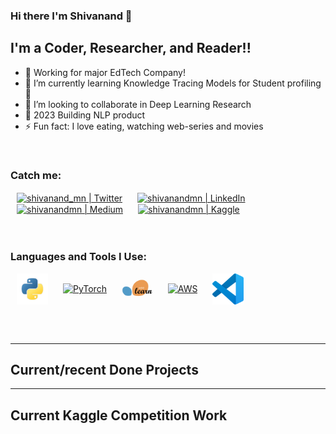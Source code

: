 ### Hi there I'm Shivanand 👋

## I'm a Coder, Researcher, and Reader!!

- 🔭 Working for major EdTech Company!
- 🌱 I’m currently learning Knowledge Tracing Models for Student profiling 🤣
- 👯 I’m looking to collaborate in Deep Learning Research
- 🥅 2023 Building NLP product
- ⚡ Fun fact: I love eating, watching web-series and movies

<br/>

### Catch me:

[<img align="center" alt="shivanand_mn | Twitter" hspace="10" height="40" width="50px" style="background-color:#FFFFFF" src="https://help.twitter.com/content/dam/help-twitter/brand/logo.png" />](https://twitter.com/shivanand_mn)
[<img align="center" alt="shivanandmn | LinkedIn" hspace="10" height="40" width="50px" style="background-color:#FFFFFF" src="https://brand.linkedin.com/content/dam/me/business/en-us/amp/brand-site/v2/bg/LI-Bug.svg.original.svg" />](https://www.linkedin.com/in/shivanandmn/)
[<img align="center" alt="shivanandmn | Medium" hspace="10" height="40" width="90px" style="background-color:#FFFFFF" src="https://cdn-static-1.medium.com/sites/medium.com/about/images/Medium-Logo-Black-RGB-1.svg" />](https://shivanandmn.medium.com/)
[<img align="center" alt="shivanandmn | Kaggle" hspace="10" height="40" style="background-color:#FFFFFF" width="50px" src="https://www.kaggle.com/static/images/site-logo.svg" />](https://www.kaggle.com/shivanandmn/)
<br/>
<br/>
<br/>

### Languages and Tools I Use:
[<img align="center" alt="Python" width="50px" hspace="10" src="https://raw.githubusercontent.com/github/explore/80688e429a7d4ef2fca1e82350fe8e3517d3494d/topics/python/python.png" />](https://www.python.org)
[<img align="center" alt="PyTorch" width="50px" hspace="10" src="https://pytorch.org/assets/images/logo.svg" />](https://www.pytorch.org)
[<img align="center" alt="scikit-learn" width="50px" hspace="10" src="https://raw.githubusercontent.com/github/explore/80688e429a7d4ef2fca1e82350fe8e3517d3494d/topics/scikit-learn/scikit-learn.png" />](https://scikit-learn.org/)
[<img align="center" alt="AWS" width="50px" hspace="10" src="https://avatars.githubusercontent.com/u/2232217?s=200&v=4" />](http://aws.amazon.com)
[<img align="center" alt="Visual Studio Code" width="50px" hspace="10" src="https://raw.githubusercontent.com/github/explore/80688e429a7d4ef2fca1e82350fe8e3517d3494d/topics/visual-studio-code/visual-studio-code.png" />](https://code.visualstudio.com/) 

<br />
<br/>

---

## Current/recent Done Projects 


---

## Current Kaggle Competition Work 


  
